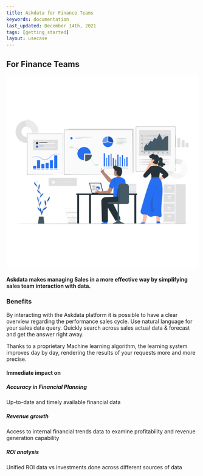 ```yaml
---
title: Askdata for Finance Teams
keywords: documentation
last_updated: December 14th, 2021
tags: [getting_started]
layout: usecase
---
```


## For Finance Teams

<img src="/media/use-cases/role/sales_teams.png" class="image-doc p-3">

#### Askdata makes managing Sales in a more effective way by simplifying sales team interaction with data. 

### Benefits

By interacting with the Askdata platform it is possible to have a clear overview regarding the performance sales cycle.
Use natural language for your sales data query. Quickly search across sales actual data & forecast and get the answer right away.

Thanks to a proprietary Machine learning algorithm, the learning system improves day by day, rendering the results of your requests more and more precise.

#### Immediate impact on

##### Accuracy in Financial Planning

Up-to-date and timely available financial data

##### Revenue growth

Access to internal financial trends data to examine profitability and revenue generation capability

##### ROI analysis

Unified ROI data vs investments done across different sources of data
